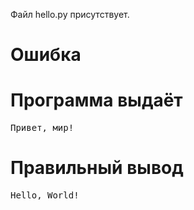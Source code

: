 Файл hello.py присутствует.
# Ошибка
# Программа выдаёт
<pre>
Привет, мир!
</pre>
# Правильный вывод
<pre>Hello, World!
</pre>